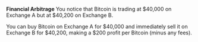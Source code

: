 **Financial Arbitrage**
You notice that Bitcoin is trading at $40,000 on Exchange A but at $40,200 on Exchange B.

You can buy Bitcoin on Exchange A for $40,000 and immediately sell it on Exchange B for $40,200, making a $200 profit per Bitcoin (minus any fees).
